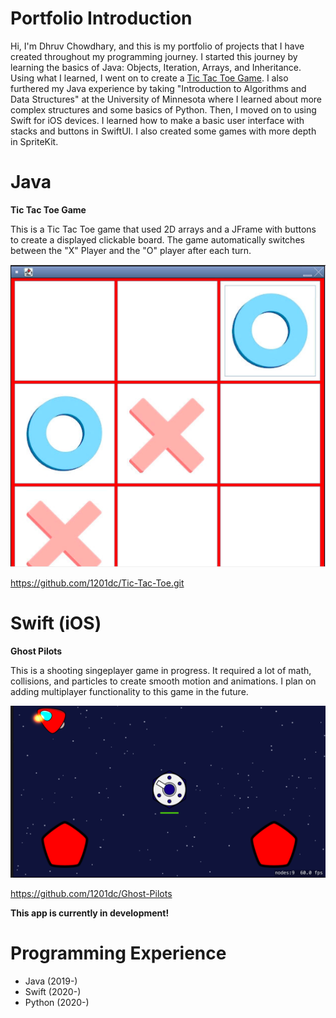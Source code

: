 # Portfolio Introduction
Hi, I'm Dhruv Chowdhary, and this is my portfolio of projects that I have created throughout my programming journey. I started this journey by learning the basics of Java: Objects, Iteration, Arrays, and Inheritance. Using what I learned, I went on to create a [Tic Tac Toe Game](#Java). I also furthered my Java experience by taking "Introduction to Algorithms and Data Structures" at the University of Minnesota where I learned about more complex structures and some basics of Python. Then, I moved on to using Swift for iOS devices. I learned how to make a basic user interface with stacks and buttons in SwiftUI. I also created some games with more depth in SpriteKit.


# Java 
**Tic Tac Toe Game**

This is a Tic Tac Toe game that used 2D arrays and a JFrame with buttons to create a displayed clickable board. The game automatically switches between the "X" Player and the "O" player after each turn. 

![Screenshot](Tic-Tac-Toe_Example.png)

https://github.com/1201dc/Tic-Tac-Toe.git


# Swift (iOS) 
**Ghost Pilots**

This is a shooting singeplayer game in progress. It required a lot of math, collisions, and particles to create smooth motion and animations. I plan on adding multiplayer functionality to this game in the future. 

![Screenshot](APBO_Example.png)

https://github.com/1201dc/Ghost-Pilots

**This app is currently in development!**

# Programming Experience
* Java (2019-)
* Swift (2020-)
* Python (2020-)
